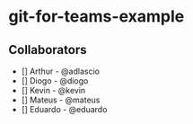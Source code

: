 # git-for-teams-example

## Collaborators

- [] Arthur - @adlascio
- [] Diogo - @diogo
- [] Kevin - @kevin
- [] Mateus - @mateus
- [] Eduardo - @eduardo
